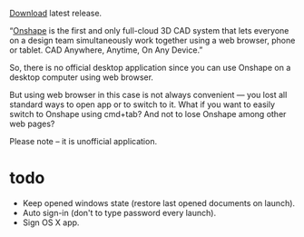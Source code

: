 [Download](https://github.com/develar/onshape-desktop-shell/releases/latest) latest release.

“[Onshape](http://example.com/) is the first and only full-cloud 3D CAD system that lets everyone on a design team simultaneously work together using a web browser, phone or tablet. CAD Anywhere, Anytime, On Any Device.”

So, there is no official desktop application since you can use Onshape on a desktop computer using web browser.

But using web browser in this case is not always convenient — you lost all standard ways to open app or to switch to it. 
What if you want to easily switch to Onshape using cmd+tab? And not to lose Onshape among other web pages?

Please note – it is unofficial application.

# todo
* Keep opened windows state (restore last opened documents on launch).
* Auto sign-in (don't to type password every launch).
* Sign OS X app.
